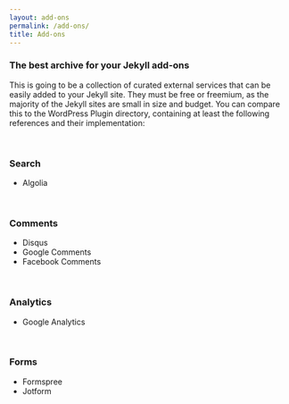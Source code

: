 ```yaml
---
layout: add-ons
permalink: /add-ons/
title: Add-ons
---
```

### The best archive for your Jekyll add-ons

This is going to be a collection of curated external services that can be easily added to your Jekyll site. They must be free or freemium, as the majority of the Jekyll sites are small in size and budget. You can compare this to the WordPress Plugin directory, containing at least the following references and their implementation:

<br />

### Search
- Algolia

<br />

### Comments
- Disqus
- Google Comments
- Facebook Comments

<br />

### Analytics
- Google Analytics

<br />

### Forms
- Formspree
- Jotform